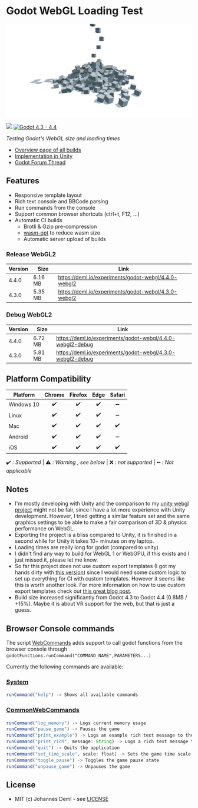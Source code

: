 # Godot WebGL Loading Test

![Preview](./preview.png)

[![](https://img.shields.io/github/release-date/JohannesDeml/Godot-WebGL-LoadingTest.svg)](https://github.com/JohannesDeml/Godot-WebGL-LoadingTest/releases) [![Godot 4.3 - 4.4](https://img.shields.io/badge/godot-4.3-green.svg?logo=godot-engine&logoColor=white&cacheSeconds=2592000)](https://godotengine.org/download/archive/4.1.2-stable/)

*Testing Godot's WebGL size and loading times*

* [Overview page of all builds](https://deml.io/experiments/godot-webgl/)
* [Implementation in Unity](https://github.com/JohannesDeml/UnityWebGL-LoadingTest)
* [Godot Forum Thread](https://forum.godotengine.org/t/godot-web-loading-test/105502)


## Features

* Responsive template layout
* Rich text console and BBCode parsing
* Run commands from the console
* Support common browser shortcuts (ctrl+t, F12, ...)
* Automatic CI builds
  * Brotli & Gzip pre-compression
  * [wasm-opt](https://github.com/JohannesDeml/binaryen-wasm-opt) to reduce wasm size
  * Automatic server upload of builds


### Release WebGL2

Version | Size | Link
--- | --- | ---
4.4.0 | 6.16 MB | https://deml.io/experiments/godot-webgl/4.4.0-webgl2
4.3.0 | 5.35 MB | https://deml.io/experiments/godot-webgl/4.3.0-webgl2

### Debug WebGL2

Version | Size | Link
--- | --- | ---
4.4.0 | 6.72 MB | https://deml.io/experiments/godot-webgl/4.4.0-webgl2-debug
4.3.0 | 5.81 MB | https://deml.io/experiments/godot-webgl/4.3.0-webgl2-debug

## Platform Compatibility

| Platform   | Chrome | Firefox | Edge | Safari |
| ---------- | :----: | :-----: | :--: | :----: |
| Windows 10 |   ✔️    |    ✔️    |  ✔️   |   ➖    |
| Linux      |   ✔️    |    ✔️    |  ✔️   |   ➖    |
| Mac        |   ✔️    |    ✔️    |  ✔️   |   ✔️    |
| Android    |   ✔️    |    ✔️    |  ✔️   |   ➖    |
| iOS        |   ✔️    |    ✔️    |  ✔️   |   ✔️    |

✔️ *: Supported* | ⚠️ *: Warning , see below* | ❌ *: not supported* | ➖ *: Not applicable*

## Notes

* I'm mostly developing with Unity and the comparison to my [unity webgl project](https://github.com/JohannesDeml/UnityWebGL-LoadingTest) might not be fair, since I have a lot more experience with Unity development. However, I tried getting a similar feature set and the same graphics settings to be able to make a fair comparison of 3D & physics performance on WebGL.
* Exporting the project is a bliss compared to Unity, it is finished in a second while for Unity it takes 10+ minutes on my laptop.
* Loading times are really long for godot (compared to unity)
* I didn't find any way to build for WebGL 1 or WebGPU, if this exists and I just missed it, please let me know.
* So far this project does not use custom export templates (I got my hands dirty with [this version](https://deml.io/experiments/godot-webgl/4.1.2-custom-template)) since I would need some custom logic to set up everything for CI with custom templates. However it seems like this is worth another look. For more information on how to use custom export templates check out [this great blog post](https://popcar.bearblog.dev/how-to-minify-godots-build-size/).
* Build size increased significantly from Godot 4.3 to Godot 4.4 (0.8MB / +15%). Maybe it is about VR support for the web, but that is just a guess.

## Browser Console commands

The script [WebCommands](./godot/Scripts/WebCommands.gd) adds support to call godot functions from the browser console through `godotFunctions.runCommand("COMMAND_NAME",PARAMETERS...)`

Currently the following commands are available:

### [System](./godot/Scripts/WebCommands.gd)
```javascript
runCommand("help") -> Shows all available commands
```

### [CommonWebCommands](./godot/Scripts/CommonWebCommands.gd)
```javascript
runCommand("log_memory") -> Logs current memory usage
runCommand("pause_game") -> Pauses the game
runCommand("print_example") -> Logs an example rich text message to the console (BBCode)
runCommand("print_rich", message: String) -> Logs a rich text message to the console (BBCode)
runCommand("quit") -> Quits the application
runCommand("set_time_scale", scale: float) -> Sets the game time scale
runCommand("toggle_pause") -> Toggles the game pause state
runCommand("unpause_game") -> Unpauses the game
```

## License

* MIT (c) Johannes Deml - see [LICENSE](./LICENSE.md)
